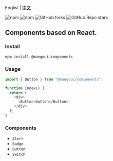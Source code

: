 Englist | <a href="https://github.com/chutaozh/mangoui-components/blob/master/README-zh_CN.md" target="_blank">中文</a>

<p>
<img alt="npm" src="https://img.shields.io/npm/v/@mangoui/components?logo=npm&color=%234ac41c">
<img alt="npm" src="https://img.shields.io/npm/dm/@mangoui/components?logo=npm&color=%234ac41c">
<img alt="GitHub forks" src="https://img.shields.io/github/forks/chutaozh/mangoui-components">
<img alt="GitHub Repo stars" src="https://img.shields.io/github/stars/chutaozh/mangoui-components">
</p>

## Components based on React.

### Install

```js
npm install @mangoui/components
```

### Usage

```js
import { Button } from "@mangoui/components";

function Index() {
  return (
    <div>
      <Button>button</Button>
    </div>
  );
}
```

### Components

- `Alert`
- `Badge`
- `Button`
- `Switch`
